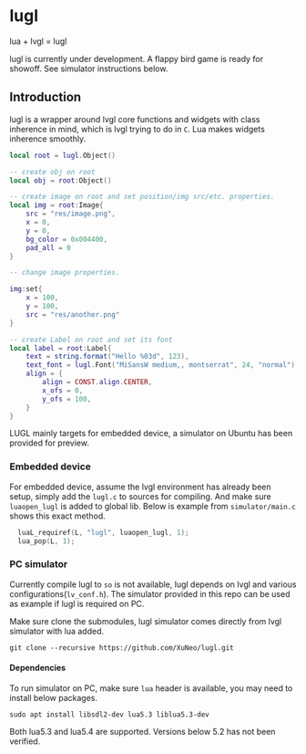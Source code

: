 # lugl
lua + lvgl = lugl

lugl is currently under development. A flappy bird game is ready for showoff. See simulator instructions below.

## Introduction

lugl is a wrapper around lvgl core functions and widgets with class inherence in mind, which is lvgl trying to do in `C`. Lua makes widgets inherence smoothly.

```lua
local root = lugl.Object()

-- create obj on root
local obj = root:Object()

-- create image on root and set position/img src/etc. properties.
local img = root:Image{
    src = "res/image.png",
    x = 0,
    y = 0,
    bg_color = 0x004400,
    pad_all = 0
}

-- change image properties.

img:set{
    x = 100,
    y = 100,
    src = "res/another.png"
}

-- create Label on root and set its font
local label = root:Label{
    text = string.format("Hello %03d", 123),
    text_font = lugl.Font("MiSansW medium,, montserrat", 24, "normal"),
    align = {
        align = CONST.align.CENTER,
        x_ofs = 0,
        y_ofs = 100,
    }
}


```

LUGL mainly targets for embedded device, a simulator on Ubuntu has been provided for preview.

### Embedded device

For embedded device, assume the lvgl environment has already been setup, simply add the `lugl.c` to sources for compiling. And make sure `luaopen_lugl` is added to global lib. Below is example from `simulator/main.c` shows this exact method.

```c
  luaL_requiref(L, "lugl", luaopen_lugl, 1);
  lua_pop(L, 1);
```

### PC simulator

Currently compile lugl to `so` is not available, lugl depends on lvgl and various configurations(`lv_conf.h`).
The simulator provided in this repo can be used as example if lugl is required on PC.

Make sure clone the submodules, lugl simulator comes directly from lvgl simulator with lua added.

```
git clone --recursive https://github.com/XuNeo/lugl.git
```

#### Dependencies

To run simulator on PC, make sure `lua` header is available, you may need to install below packages.

```
sudo apt install libsdl2-dev lua5.3 liblua5.3-dev
```

Both lua5.3 and lua5.4 are supported. Versions below 5.2 has not been verified.



